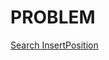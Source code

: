 # PROBLEM 
[Search InsertPosition](https://leetcode.com/problems/search-insert-position/submissions/)